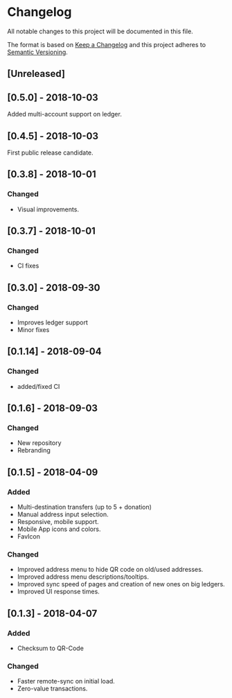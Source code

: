 # Changelog

All notable changes to this project will be documented in this file.

The format is based on [Keep a Changelog](http://keepachangelog.com/en/1.0.0/)
and this project adheres to [Semantic Versioning](http://semver.org/spec/v2.0.0.html).

## [Unreleased]

## [0.5.0] - 2018-10-03

Added multi-account support on ledger.

## [0.4.5] - 2018-10-03

First public release candidate.

## [0.3.8] - 2018-10-01

### Changed

* Visual improvements.

## [0.3.7] - 2018-10-01

### Changed

* CI fixes

## [0.3.0] - 2018-09-30

### Changed

* Improves ledger support
* Minor fixes

## [0.1.14] - 2018-09-04

### Changed

* added/fixed CI

## [0.1.6] - 2018-09-03

### Changed

* New repository
* Rebranding

## [0.1.5] - 2018-04-09

### Added

* Multi-destination transfers (up to 5 + donation)
* Manual address input selection.
* Responsive, mobile support.
* Mobile App icons and colors.
* FavIcon

### Changed

* Improved address menu to hide QR code on old/used addresses.
* Improved address menu descriptions/tooltips.
* Improved sync speed of pages and creation of new ones on big ledgers.
* Improved UI response times.

## [0.1.3] - 2018-04-07

### Added

* Checksum to QR-Code

### Changed

* Faster remote-sync on initial load.
* Zero-value transactions.
